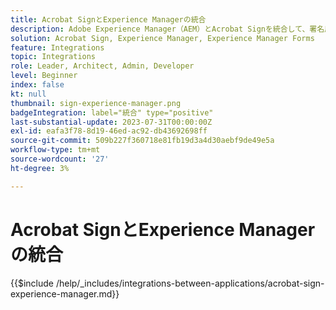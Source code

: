 ```yaml
---
title: Acrobat SignとExperience Managerの統合
description: Adobe Experience Manager（AEM）とAcrobat Signを統合して、署名用のドキュメントの送信を効率化します。
solution: Acrobat Sign, Experience Manager, Experience Manager Forms
feature: Integrations
topic: Integrations
role: Leader, Architect, Admin, Developer
level: Beginner
index: false
kt: null
thumbnail: sign-experience-manager.png
badgeIntegration: label="統合" type="positive"
last-substantial-update: 2023-07-31T00:00:00Z
exl-id: eafa3f78-8d19-46ed-ac92-db43692698ff
source-git-commit: 509b227f360718e81fb19d3a4d30aebf9de49e5a
workflow-type: tm+mt
source-wordcount: '27'
ht-degree: 3%

---
```


# Acrobat SignとExperience Managerの統合

{{$include /help/_includes/integrations-between-applications/acrobat-sign-experience-manager.md}}
